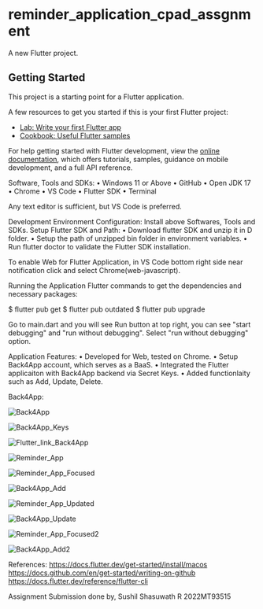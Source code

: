# reminder_application_cpad_assgnment

A new Flutter project.

## Getting Started

This project is a starting point for a Flutter application.

A few resources to get you started if this is your first Flutter project:

- [Lab: Write your first Flutter app](https://docs.flutter.dev/get-started/codelab)
- [Cookbook: Useful Flutter samples](https://docs.flutter.dev/cookbook)

For help getting started with Flutter development, view the
[online documentation](https://docs.flutter.dev/), which offers tutorials,
samples, guidance on mobile development, and a full API reference.

Software, Tools and SDKs:
•	Windows 11 or Above
•	GitHub
•	Open JDK 17
•	Chrome
•	VS Code
•	Flutter SDK
•	Terminal

Any text editor is sufficient, but VS Code is preferred.

Development Environment Configuration:
Install above Softwares, Tools and SDKs.
Setup Flutter SDK and Path:
•	Download flutter SDK and unzip it in D folder.
•	Setup the path of unzipped bin folder in environment variables.
•	Run flutter doctor to validate the Flutter SDK installation.


To enable Web for Flutter Application, in VS Code bottom right side near notification click and select Chrome(web-javascript).

Running the Application
Flutter commands to get the dependencies and necessary packages:

$ flutter pub get
$ flutter pub outdated
$ flutter pub upgrade

Go to main.dart and you will see Run button at top right, you can see "start debugging" and "run without debugging". Select "run without debugging" option.

Application Features:
•	Developed for Web, tested on Chrome.
•	Setup Back4App account, which serves as a BaaS.
•	Integrated the Flutter applicaiton with Back4App backend via Secret Keys.
•	Added functionlaity such as Add, Update, Delete.

Back4App:

![Back4App](https://github.com/Sushil-Shasuwath/reminder_application_cpad_assgnment/assets/48911974/049654d8-3452-4764-83ba-a8153e6b0efa)

![Back4App_Keys](https://github.com/Sushil-Shasuwath/reminder_application_cpad_assgnment/assets/48911974/e193b00c-dd1c-4b1e-a7ea-de7affa29fe0)

![Flutter_link_Back4App](https://github.com/Sushil-Shasuwath/reminder_application_cpad_assgnment/assets/48911974/cba53f72-488b-4340-a5b7-e8000e81bc11)

![Reminder_App](https://github.com/Sushil-Shasuwath/reminder_application_cpad_assgnment/assets/48911974/5678beb5-2d7d-4db9-b6b2-5d3f1b9210d3)

![Reminder_App_Focused](https://github.com/Sushil-Shasuwath/reminder_application_cpad_assgnment/assets/48911974/94490fe4-cc74-4d07-92cf-5336cb353d4c)

![Back4App_Add](https://github.com/Sushil-Shasuwath/reminder_application_cpad_assgnment/assets/48911974/e50073b0-6912-42a4-bab0-f9d6b59af88b)

![Reminder_App_Updated](https://github.com/Sushil-Shasuwath/reminder_application_cpad_assgnment/assets/48911974/5fc01d06-fe07-4204-b224-d7bb2c40b759)

![Back4App_Update](https://github.com/Sushil-Shasuwath/reminder_application_cpad_assgnment/assets/48911974/e7960c3f-0315-434b-9f94-80d33424b6fc)

![Reminder_App_Focused2](https://github.com/Sushil-Shasuwath/reminder_application_cpad_assgnment/assets/48911974/54aad278-4bdf-4b1f-be22-266995e515ca)

![Back4App_Add2](https://github.com/Sushil-Shasuwath/reminder_application_cpad_assgnment/assets/48911974/2cdc9d6a-233d-4fd6-ad94-6b096232df37)

References:
https://docs.flutter.dev/get-started/install/macos
https://docs.github.com/en/get-started/writing-on-github
https://docs.flutter.dev/reference/flutter-cli

Assignment Submission done by,
Sushil Shasuwath R
2022MT93515







